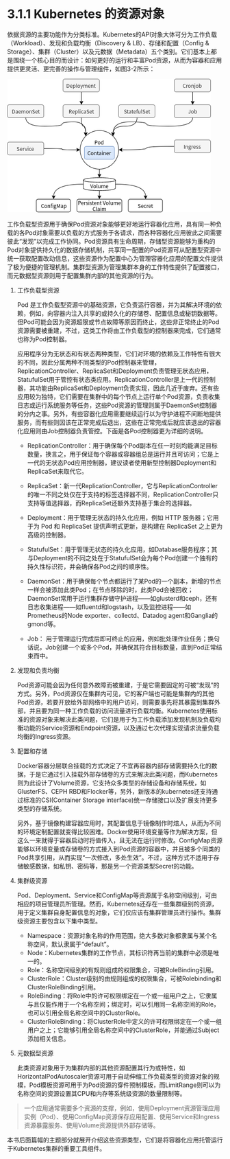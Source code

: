 [1]: /images/chapter_3/kubenetes常用资源对象.drawio.png

# 3.1.1 Kubernetes 的资源对象

依据资源的主要功能作为分类标准。Kubernetes的API对象大体可分为工作负载（Workload）、发现和负载均衡（Discovery & LB）、存储和配置（Config & Storage）、集群（Cluster）以及元数据（Metadata）五个类别。它们基本上都是围绕一个核心目的而设计：如何更好的运行和丰富Pod资源，从而为容器和应用提供更灵活、更完善的操作与管理组件，如图3-2所示：

![Kubernetes 常用资源对象][1]

工作负载型资源用于确保Pod资源对象能够更好地运行容器化应用，具有同一种负载的各Pod对象需要以负载的方式服务于各请求，而各种容器化应用彼此之间需要彼此“发现”以完成工作协同。Pod资源具有生命周期，存储型资源能够为重构的Pod对象提供持久化的数据存储机制，共享同一配置的Pod资源可从配置型资源中统一获取配置改动信息，这些资源作为配置中心为管理容器化应用的配置文件提供了极为便捷的管理机制。集群型资源为管理集群本身的工作特性提供了配置接口，而元数据型资源则用于配置集群内部的其他资源的行为。

1. 工作负载型资源

    Pod 是工作负载型资源中的基础资源，它负责运行容器，并为其解决环境的依赖，例如，向容器内注入共享的或持久化的存储卷、配置信息或秘钥数据等。但Pod可能会因为资源超限或节点故障等原因而终止，这些非正常终止的Pod资源需要被重建，不过，这类工作将由工作负载型的控制器来完成，它们通常也称为Pod控制器。

    应用程序分为无状态和有状态两种类型，它们对环境的依赖及工作特性有很大的不同，因此分属两种不同类型的Pod控制器来管理，ReplicationController、ReplicaSet和Deployment负责管理无状态应用，StatufulSet用于管控有状态类应用。ReplicationController是上一代的控制器，其功能由ReplicaSet和Deployment负责实现，因此几近于废弃。还有些应用较为独特，它们需要在集群中的每个节点上运行单个Pod资源，负责收集日志或运行系统服务等任务，这些Pod资源的管理则属于DaemonSet控制器的分内之事。另外，有些容器化应用需要继续运行以为守护进程不间断地提供服务，而有些则因该在正常完成后退出，这些在正常完成后就应该退出的容器化应用则由Job控制器负责管控。下面是各Pod控制器更为详细的说明。

    * ReplicationController：用于确保每个Pod副本在任一时刻均能满足目标数量，换言之，用于保证每个容器或容器组总是运行并且可访问；它是上一代的无状态Pod应用控制器，建议读者使用新型控制器Deployment和ReplicaSet来取代它。

    * ReplicaSet：新一代ReplicationController，它与ReplicationController的唯一不同之处仅在于支持的标签选择器不同，ReplicationController只支持等值选择器，而ReplicaSet还额外支持基于集合的选择器。

    * Deployment：用于管理无状态的持久化应用，例如 HTTP 服务器；它用于为 Pod 和 ReplicaSet 提供声明式更新，是构建在 ReplicaSet 之上更为高级的控制器。

    * StatufulSet：用于管理无状态的持久化应用，如Database服务程序；其与Deployment的不同之处在于StatufulSet会为每个Pod创建一个独有的持久性标识符，并会确保各Pod之间的顺序性。

    * DaemonSet：用于确保每个节点都运行了某Pod的一个副本，新增的节点一样会被添加此类Pod；在节点移除的时，此类Pod会被回收；DaemonSet常用于运行集群存储守护进程——如glusterd和ceph，还有日志收集进程——如fluentd和logstash，以及监控进程——如Prometheus的Node exporter、collectd、Datadog agent和Ganglia的gmond等。

    * Job： 用于管理运行完成后即可终止的应用，例如批处理作业任务；换句话说，Job创建一个或多个Pod，并确保其符合目标数量，直到Pod正常结束而中。

2. 发现和负责均衡

    Pod资源可能会因为任何意外故障而被重建，于是它需要固定的可被“发现”的方式。另外，Pod资源仅在集群内可见，它的客户端也可能是集群内的其他Pod资源，若要开放给外部网络中的用户访问，则需要事先将其暴露到集群外部，并且要为同一种工作负载的访问流量进行负载均衡。Kubernetes使用标准的资源对象来解决此类问题，它们是用于为工作负载添加发现机制及负载均衡功能的Service资源和Endpoint资源，以及通过七次代理实现请求流量负载均衡的Ingress资源。

3. 配置和存储

    Docker容器分层联合挂载的方式决定了不宜再容器内部存储需要持久化的数据，于是它通过引入挂载外部存储卷的方式来解决此类问题，而Kubernetes则为此设计了Volume资源，它支持众多类型的存储设备和存储系统，如GlusterFS、CEPH RBD和Flocker等，另外，新版本的kubernetes还支持通过标准的CSI(Container Storage interface)统一存储接口以及扩展支持更多类型的存储系统。

    另外，基于镜像构建容器应用时，其配置信息于镜像制作时焙人，从而为不同的环境定制配置就变得比较困难。Docker使用环境变量等作为解决方案，但这么一来就得于容器启动时将值传入，且无法在运行时修改。ConfigMap资源能够以环境变量或存储卷的方式接入到Pod资源的容器中，并且被多个同类的Pod共享引用，从而实现“一次修改，多处生效”。不过，这种方式不适用于存储敏感数据，如私钥、密码等，那是另一个资源类型Secret的功能。

4. 集群级资源

    Pod、Deployment、Service和ConfigMap等资源属于名称空间级别，可由相应的项目管理员所管理。然而，Kubernetes还存在一些集群级别的资源，用于定义集群自身配置信息的对象，它们仅应该有集群管理员进行操作。集群级资源主要包含以下集中类型。

    * Namespace：资源对象名称的作用范围，绝大多数对象都隶属与某个名称空间，默认隶属于“default”。
    * Node：Kubernetes集群的工作节点，其标识符再当前的集群中必须是唯一的。
    * Role：名称空间级别的有规则组成的权限集合，可被RoleBinding引用。
    * ClusterRole：Cluster级别的由规则组成的权限集合，可被Rolebinding和ClusterRoleBinding引用。
    * RoleBinding：将Role中的许可权限绑定在一个或一组用户之上，它隶属与且仅能作用于一个名称空间；绑定时，可以引用同一名称空间的Role，也可以引用全局名称空间中的ClusterRole。
    * ClusterRoleBinding：将ClusterRole中定义的许可权限绑定在一个或一组用户之上；它能够引用全局名称空间中的ClusterRole，并能通过Subject添加相关信息。

5. 元数据型资源

    此类资源对象用于为集群内部的其他资源配置其行为或特性，如HorizontalPodAutoscaler资源可用于自动伸缩工作负载类型的资源对象的规模，Pod模板资源可用于为Pod资源的穿件预制模板，而LimitRange则可以为名称空间的资源设置其CPU和内存等系统级资源的数量限制等。

> 一个应用通常需要多个资源的支撑，例如，使用Deployment资源管理应用实例（Pod）、使用ConfigMap资源保存应用配置、使用Service和Ingress资源暴露服务、使用Volume资源提供外部存储等。

本书后面篇幅的主题部分就展开介绍这些资源类型，它们是将容器化应用托管运行于Kubernetes集群的重要工具组件。

